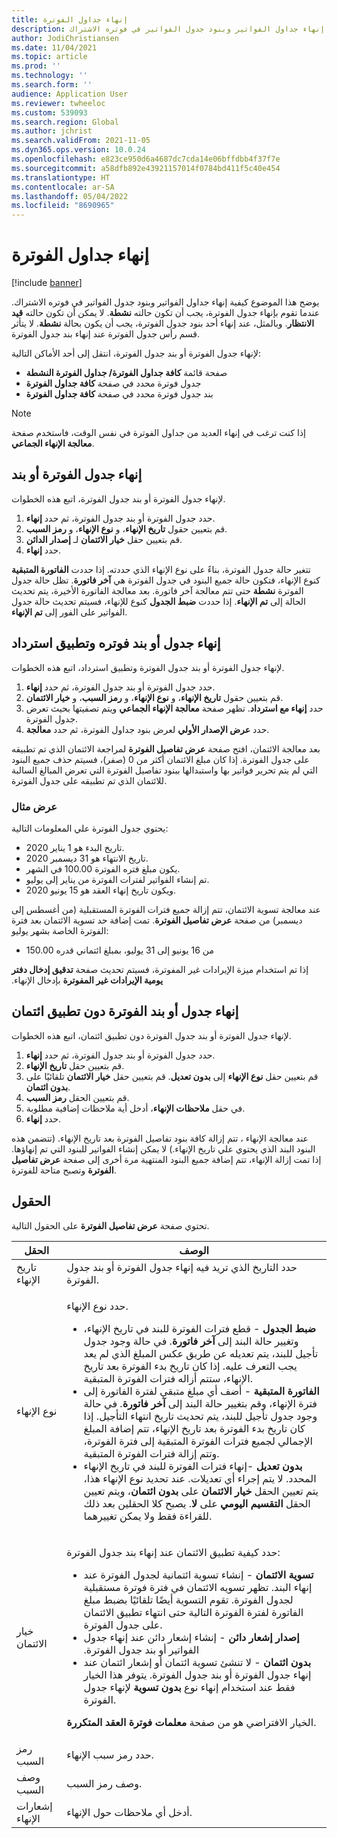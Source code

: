 ```yaml
---
title: إنهاء جداول الفوترة
description: يوضح هذا الموضوع كيفية إنهاء جداول الفواتير وبنود جدول الفواتير في فوتره الاشتراك.
author: JodiChristiansen
ms.date: 11/04/2021
ms.topic: article
ms.prod: ''
ms.technology: ''
ms.search.form: ''
audience: Application User
ms.reviewer: twheeloc
ms.custom: 539093
ms.search.region: Global
ms.author: jchrist
ms.search.validFrom: 2021-11-05
ms.dyn365.ops.version: 10.0.24
ms.openlocfilehash: e823ce950d6a4687dc7cda14e06bffdbb4f37f7e
ms.sourcegitcommit: a58dfb892e43921157014f0784bd411f5c40e454
ms.translationtype: HT
ms.contentlocale: ar-SA
ms.lasthandoff: 05/04/2022
ms.locfileid: "8690965"
---
```

# <a name="terminate-billing-schedules"></a>إنهاء جداول الفوترة

[!include [banner](../includes/banner.md)]

يوضح هذا الموضوع كيفية إنهاء جداول الفواتير وبنود جدول الفواتير في فوتره الاشتراك. عندما تقوم بإنهاء جدول الفوترة، يجب أن تكون حالته **نشطة**. لا يمكن أن تكون حالته **قيد الانتظار**. وبالمثل، عند إنهاء أحد بنود جدول الفوترة، يجب أن يكون بحالة **نشطة**. لا يتأثر قسم رأس جدول الفوترة عند إنهاء بند جدول الفوترة.

لإنهاء جدول الفوترة أو بند جدول الفوترة، انتقل إلى أحد الأماكن التالية:

- صفحة قائمة **كافة جداول الفوترة/ جداول الفوترة النشطة‬‏‫**
- جدول فوترة محدد في صفحة **كافة جداول الفوترة**
- بند جدول فوترة محدد في صفحة **كافة جداول الفوترة**

> [!NOTE]
> إذا كنت ترغب في إنهاء العديد من جداول الفوترة في نفس الوقت، فاستخدم صفحة **معالجة الإنهاء الجماعي**.

## <a name="terminate-a-billing-schedule-or-line"></a>إنهاء جدول الفوترة أو بند

لإنهاء جدول الفوترة أو بند جدول الفوترة، اتبع هذه الخطوات.

1. حدد جدول الفوترة أو بند جدول الفوترة، ثم حدد **إنهاء**. 
2. قم بتعيين حقول **تاريخ الإنهاء**، و **نوع الإنهاء**، و **رمز السبب**.
3. قم بتعيين حقل **خيار الائتمان** لـ **إصدار الدائن**.
4. حدد **إنهاء**.

تتغير حالة جدول الفوترة، بناءً على نوع الإنهاء الذي حددته. إذا حددت **الفاتورة المتبقية** كنوع الإنهاء، فتكون حالة جميع البنود في جدول الفوترة هي **آخر فاتورة**. تظل حالة جدول الفوترة **نشطة** حتى تتم معالجة آخر فاتورة. بعد معالجة الفاتورة الأخيرة، يتم تحديث الحالة إلى **تم الإنهاء**. إذا حددت **ضبط الجدول** كنوع للإنهاء، فسيتم تحديث حالة جدول الفواتير على الفور إلى **تم الإنهاء**.

## <a name="terminate-a-billing-schedule-or-line-and-apply-a-refund"></a>إنهاء جدول أو بند فوتره وتطبيق استرداد

لإنهاء جدول الفوترة أو بند جدول الفوترة وتطبيق استرداد، اتبع هذه الخطوات.

1. حدد جدول الفوترة أو بند جدول الفوترة، ثم حدد **إنهاء**.
2. قم بتعيين حقول **تاريخ الإنهاء**، و **نوع الإنهاء**، و **رمز السبب**، و **خيار الائتمان**.
3. حدد **إنهاء مع استرداد**. تظهر صفحة **معالجة الإنهاء الجماعي** ويتم تصفيتها بحيث تعرض جدول الفوترة.
4. حدد **عرض الإصدار الأولي** لعرض بنود جداول الفوترة، ثم حدد **معالجة**.

بعد معالجة الائتمان، افتح صفحة **عرض تفاصيل الفوترة** لمراجعة الائتمان الذي تم تطبيقه على جدول الفوترة. إذا كان مبلغ الائتمان أكثر من 0 (صفر)، فسيتم حذف جميع البنود التي لم يتم تحرير فواتير بها واستبدالها ببنود تفاصيل الفوترة التي تعرض المبالغ السالبة للائتمان الذي تم تطبيقه على جدول الفوترة.

### <a name="view-example"></a>عرض مثال

يحتوي جدول الفوترة علي المعلومات التالية:

- تاريخ البدء هو 1 يناير 2020.
- تاريخ الانتهاء هو 31 ديسمبر 2020.
- يكون مبلغ فتره الفوترة 100.00 في الشهر.
- تم إنشاء الفواتير لفترات الفوترة من يناير إلى يوليو.
- ويكون تاريخ إنهاء العقد هو 15 يونيو 2020.

عند معالجة تسوية الائتمان، تتم إزالة جميع فترات الفوترة المستقبلية (من أغسطس إلى ديسمبر) من صفحة **عرض تفاصيل الفوترة**. تمت إضافة حد تسوية الائتمان بعد فترة الفوترة الخاصة بشهر يوليو:

- من 16 يونيو إلى 31 يوليو، بمبلغ ائتماني قدره 150.00

إذا تم استخدام ميزة الإيرادات غير المفوترة، فسيتم تحديث صفحة **‏‫تدقيق إدخال دفتر يومية الإيرادات غير المفوترة** بإدخال الإنهاء.

## <a name="terminate-a-billing-schedule-or-line-without-applying-a-credit"></a>إنهاء جدول أو بند الفوترة دون تطبيق ائتمان

لإنهاء جدول الفوترة أو بند جدول الفوترة دون تطبيق ائتمان، اتبع هذه الخطوات.

1. حدد جدول الفوترة أو بند جدول الفوترة، ثم حدد **إنهاء**.
2. قم بتعيين حقل **تاريخ الإنهاء**.
3. قم بتعيين حقل **نوع الإنهاء** إلى **بدون تعديل**. قم بتعيين حقل **خيار الائتمان** تلقائيًا على **بدون ائتمان**.
3. قم بتعيين الحقل **رمز السبب**.
4. في حقل **ملاحظات الإنهاء**، أدخل أية ملاحظات إضافية مطلوبة.
5. حدد **إنهاء**. 

عند معالجة الإنهاء ، تتم إزالة كافة بنود تفاصيل الفوترة بعد تاريخ الإنهاء. (تتضمن هذه البنود البند الذي يحتوي علي تاريخ الإنهاء.) لا يمكن إنشاء الفواتير للبنود التي تم إنهاؤها. إذا تمت إزالة الإنهاء، تتم إضافة جميع البنود المنتهية مرة أخرى إلى صفحة **عرض تفاصيل الفوترة** وتصبح متاحة للفوترة.

## <a name="fields"></a>الحقول

تحتوي صفحة **عرض تفاصيل الفوترة** على الحقول التالية.

| الحقل | ‏‏الوصف‬ |
|-------|-------------| 
| تاريخ الإنهاء | حدد التاريخ الذي تريد فيه إنهاء جدول الفوترة أو بند جدول الفوترة. |
| نوع الإنهاء | <p>حدد نوع الإنهاء.</p><ul><li>**ضبط الجدول** - قطع فترات الفوترة للبند في تاريخ الإنهاء، وتغيير حالة البند إلى **آخر فاتورة**. في حالة وجود جدول تأجيل للبند، يتم تعديله عن طريق عكس المبلغ الذي لم يعد يجب التعرف عليه. إذا كان تاريخ بدء الفوترة بعد تاريخ الإنهاء، ستتم أزاله فترات الفوترة المتبقية.</li><li>**الفاتورة المتبقية** - أضف أي مبلغ متبقي لفترة الفاتورة إلى فترة الإنهاء، وقم بتغيير حالة البند إلى **آخر فاتورة**. في حالة وجود جدول تأجيل للبند، يتم تحديث تاريخ انتهاء التأجيل. إذا كان تاريخ بدء الفوترة بعد تاريخ الإنهاء، تتم إضافة المبلغ الإجمالي لجميع فترات الفوترة المتبقية إلى فترة الفوترة، وتتم إزالة فترات الفوترة المتبقية.</li><li>**بدون تعديل** -إنهاء فترات الفوترة للبند في تاريخ الإنهاء المحدد. لا يتم إجراء أي تعديلات. عند تحديد نوع الإنهاء هذا، يتم تعيين الحقل **خيار الائتمان** على **بدون ائتمان**، ويتم تعيين الحقل **التقسيم اليومي** على **لا**. يصبح كلا الحقلين بعد ذلك للقراءة فقط ولا يمكن تغييرهما.</li></ul> |
| خيار الائتمان | <p>حدد كيفية تطبيق الائتمان عند إنهاء بند جدول الفوترة:</p><ul><li>**تسوية الائتمان** - إنشاء تسوية ائتمانية لجدول الفوترة عند إنهاء البند. تظهر تسويه الائتمان في فترة فوترة مستقبلية لجدول الفوترة. تقوم التسوية أيضًا تلقائيًا بضبط مبلغ الفاتورة لفترة الفوترة التالية حتى انتهاء تطبيق الائتمان على جدول الفوترة.</li><li>**‬‏‫إصدار إشعار دائن** - إنشاء إشعار دائن عند إنهاء جدول الفواتير أو بند جدول الفوترة.</li><li>**بدون ائتمان** - لا تنشئ تسوية ائتمان أو إشعار ائتمان عند إنهاء جدول الفوترة أو بند جدول الفوترة. يتوفر هذا الخيار فقط عند استخدام إنهاء نوع **بدون تسوية** لإنهاء جدول الفوترة.</li></ul><p>الخيار الافتراضي هو من صفحة **معلمات فوترة العقد المتكررة**.</p> |
| رمز السبب | حدد رمز سبب الإنهاء. |
| وصف السبب | وصف رمز السبب. |
| إشعارات الإنهاء | أدخل أي ملاحظات حول الإنهاء. |

<!--## Additional information-->
